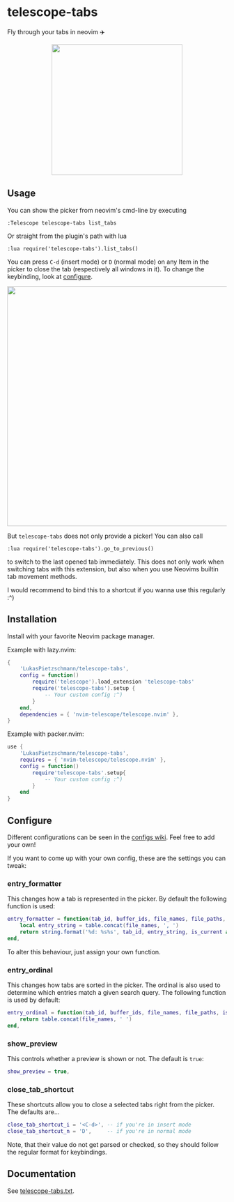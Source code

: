 # telescope-tabs
Fly through your tabs in neovim ✈️

<p align="center">
	<img src="https://github.com/LukasPietzschmann/telescope-tabs/assets/49213919/e749d458-4ffd-4af2-aba9-86d0e3fb4862" width="300px" />
</p>

## Usage
You can show the picker from neovim's cmd-line by executing
```
:Telescope telescope-tabs list_tabs
```

Or straight from the plugin's path with lua
```viml
:lua require('telescope-tabs').list_tabs()
```

You can press `C-d` (insert mode) or `D` (normal mode) on any Item in the picker to close the tab (respectively all windows in it). To change the keybinding, look at [configure](https://github.com/LukasPietzschmann/telescope-tabs#configure).
<p align="center">
	<img src="https://user-images.githubusercontent.com/49213919/216813167-45ca1908-b15f-4904-a441-6420d82dcb16.png" width="550"  />
</p>

But `telescope-tabs` does not only provide a picker! You can also call
```viml
:lua require('telescope-tabs').go_to_previous()
```
to switch to the last opened tab immediately.
This does not only work when switching tabs with this extension, but also when you use Neovims builtin tab movement methods.

I would recommend to bind this to a shortcut if you wanna use this regularly :^)


## Installation
Install with your favorite Neovim package manager.

Example with lazy.nvim:
```lua
{
	'LukasPietzschmann/telescope-tabs',
	config = function()
		require('telescope').load_extension 'telescope-tabs'
		require('telescope-tabs').setup {
			-- Your custom config :^)
		}
	end,
	dependencies = { 'nvim-telescope/telescope.nvim' },
}
```

Example with packer.nvim:
```lua
use {
	'LukasPietzschmann/telescope-tabs',
	requires = { 'nvim-telescope/telescope.nvim' },
	config = function()
		require'telescope-tabs'.setup{
			-- Your custom config :^)
		}
	end
}
```
## Configure
Different configurations can be seen in the [configs wiki](https://github.com/LukasPietzschmann/telescope-tabs/wiki/Configs#configs). Feel free to add your own!

If you want to come up with your own config, these are the settings you can tweak:

### entry_formatter
This changes how a tab is represented in the picker. By default the following function is used:
```lua
entry_formatter = function(tab_id, buffer_ids, file_names, file_paths, is_current)
	local entry_string = table.concat(file_names, ', ')
	return string.format('%d: %s%s', tab_id, entry_string, is_current and ' <' or '')
end,
```
To alter this behaviour, just assign your own function.

### entry_ordinal
This changes how tabs are sorted in the picker. The ordinal is also used to determine which entries match a given search query. The following function is used by default:
```lua
entry_ordinal = function(tab_id, buffer_ids, file_names, file_paths, is_current)
	return table.concat(file_names, ' ')
end,
```

### show_preview
This controls whether a preview is shown or not. The default is `true`:
```lua
show_preview = true,
```

### close_tab_shortcut
These shortcuts allow you to close a selected tabs right from the picker. The defaults are...
```lua
close_tab_shortcut_i = '<C-d>', -- if you're in insert mode
close_tab_shortcut_n = 'D',     -- if you're in normal mode
```
Note, that their value do not get parsed or checked, so they should follow the regular format for keybindings.

## Documentation
See [telescope-tabs.txt](https://github.com/LukasPietzschmann/telescope-tabs/blob/master/doc/telescope-tabs.txt).
